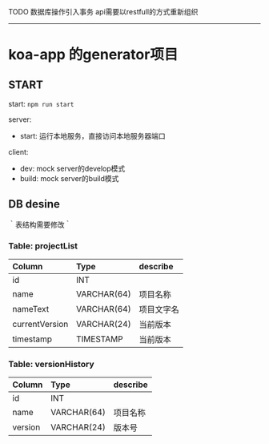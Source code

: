 TODO
数据库操作引入事务
api需要以restfull的方式重新组织











----------------------------------------------------------------------

# koa-app 的generator项目

## START

start: `npm run start`

server:
- start:  运行本地服务，直接访问本地服务器端口

client:
- dev:    mock server的develop模式
- build:  mock server的build模式




## DB desine

｀表结构需要修改｀

### Table: projectList
| Column | Type     | describe |
| :------------- | :------------- | :------------- |
| id       | INT       |                      |
| name       | VARCHAR(64)       | 项目名称            |
| nameText       | VARCHAR(64)       | 项目文字名       |
| currentVersion       | VARCHAR(24)   | 当前版本         |
| timestamp       | TIMESTAMP   | 当前版本         |

### Table: versionHistory
| Column | Type     | describe |
| :------------- | :------------- | :------------- |
| id       | INT       |   |
| name| VARCHAR(64) | 项目名称 |
| version| VARCHAR(24) | 版本号 |
